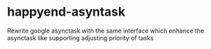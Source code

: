 happyend-asyntask
=================

Rewrite google asynctask with the same interface which enhance the asynctask like supporting adjusting priority of tasks
